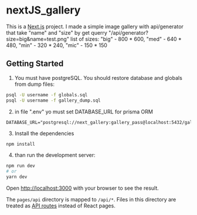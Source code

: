 # nextJS_gallery
This is a [Next.js](https://nextjs.org/) project. I made a simple image gallery with api/generator that take "name" and "size" by get querry "/api/generator?size=big&name=test.png"
list of sizes:
"big" - 800 * 600,  "med" - 640 * 480,  "min" - 320 * 240,  "mic" - 150 * 150

## Getting Started

1) You must have postgreSQL. You should restore database and globals from dump files:

```bash
psql -U username -f globals.sql
psql -U username -f gallery_dump.sql
```

2) in file ".env" yo must set DATABASE_URL for prisma ORM
```
DATABASE_URL="postgresql://next_gallery:gallery_pass@localhost:5432/gallery"
```

3) Install the dependencies

```bash
npm install
```

4) than run the development server:

```bash
npm run dev
# or
yarn dev
```

Open [http://localhost:3000](http://localhost:3000) with your browser to see the result.

The `pages/api` directory is mapped to `/api/*`. Files in this directory are treated as [API routes](https://nextjs.org/docs/api-routes/introduction) instead of React pages.
